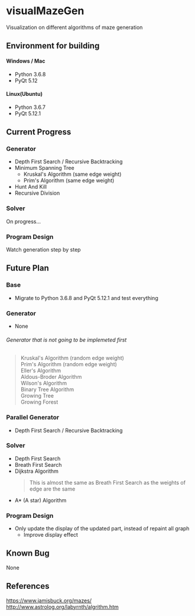 # visualMazeGen
Visualization on different algorithms of maze generation

## Environment for building
#### Windows / Mac
- Python 3.6.8
- PyQt 5.12
#### Linux(Ubuntu)
- Python 3.6.7
- PyQt 5.12.1


## Current Progress

### Generator
- Depth First Search / Recursive Backtracking
- Minimum Spanning Tree
  - Kruskal's Algorithm (same edge weight)
  - Prim's Algorithm (same edge weight)
- Hunt And Kill
- Recursive Division

### Solver
On progress...

### Program Design
Watch generation step by step

## Future Plan

### Base
- Migrate to Python 3.6.8 and PyQt 5.12.1 and test everything

### Generator
- None

###### Generator that is not going to be implemeted first
>Kruskal's Algorithm (random edge weight)  
>Prim's Algorithm (random edge weight)  
>Eller's Algorithm  
>Aldous-Broder Algorithm  
>Wilson's Algorithm  
>Binary Tree Algorithm  
>Growing Tree  
>Growing Forest

### Parallel Generator
- Depth First Search / Recursive Backtracking

### Solver
- Depth First Search
- Breath First Search
- Dijkstra Algorithm
  > This is almost the same as Breath First Search as the weights of edge are the same
- A* (A star) Algorithm

### Program Design
- Only update the display of the updated part, instead of repaint all graph
  - Improve display effect

## Known Bug
None 

## References

https://www.jamisbuck.org/mazes/  
http://www.astrolog.org/labyrnth/algrithm.htm
